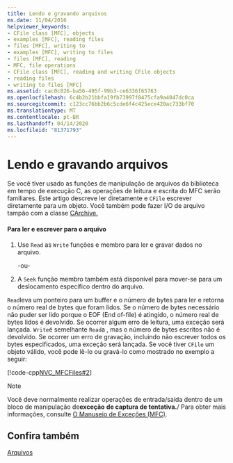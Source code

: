 ```yaml
---
title: Lendo e gravando arquivos
ms.date: 11/04/2016
helpviewer_keywords:
- CFile class [MFC], objects
- examples [MFC], reading files
- files [MFC], writing to
- examples [MFC], writing to files
- files [MFC], reading
- MFC, file operations
- CFile class [MFC], reading and writing CFile objects
- reading files
- writing to files [MFC]
ms.assetid: cac0c826-ba56-495f-99b3-ce6336f65763
ms.openlocfilehash: 6c4b2b21bbfa19fb73997f8475cfa9a4047dc0ca
ms.sourcegitcommit: c123cc76bb2b6c5cde6f4c425ece420ac733bf70
ms.translationtype: MT
ms.contentlocale: pt-BR
ms.lasthandoff: 04/14/2020
ms.locfileid: "81371793"
---
```

# <a name="reading-and-writing-files"></a>Lendo e gravando arquivos

Se você tiver usado as funções de manipulação de arquivos da biblioteca em tempo de execução C, as operações de leitura e escrita do MFC serão familiares. Este artigo descreve ler diretamente e `CFile` escrever diretamente para um objeto. Você também pode fazer I/O de arquivo tampão com a classe [CArchive.](../mfc/reference/carchive-class.md)

#### <a name="to-read-from-and-write-to-the-file"></a>Para ler e escrever para o arquivo

1. Use `Read` as `Write` funções e membro para ler e gravar dados no arquivo.

     -ou-

1. A `Seek` função membro também está disponível para mover-se para um deslocamento específico dentro do arquivo.

`Read`leva um ponteiro para um buffer e o número de bytes para ler e retorna o número real de bytes que foram lidos. Se o número de bytes necessário não puder ser lido porque o EOF (End of-file) é atingido, o número real de bytes lidos é devolvido. Se ocorrer algum erro de leitura, uma exceção será lançada. `Write`é semelhante `Read`a , mas o número de bytes escritos não é devolvido. Se ocorrer um erro de gravação, incluindo não escrever todos os bytes especificados, uma exceção será lançada. Se você tiver `CFile` um objeto válido, você pode lê-lo ou gravá-lo como mostrado no exemplo a seguir:

[!code-cpp[NVC_MFCFiles#2](../atl-mfc-shared/reference/codesnippet/cpp/reading-and-writing-files_1.cpp)]

> [!NOTE]
> Você deve normalmente realizar operações de entrada/saída dentro de um bloco de manipulação de**exceção** **de captura de tentativa.**/ Para obter mais informações, consulte [O Manuseio de Exceções (MFC)](../mfc/exception-handling-in-mfc.md).

## <a name="see-also"></a>Confira também

[Arquivos](../mfc/files-in-mfc.md)
